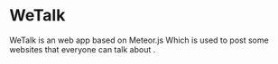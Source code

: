 # WeTalk
WeTalk is an web app based on Meteor.js  Which is used to post some websites that everyone can talk about .
